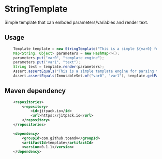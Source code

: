 # StringTemplate

Simple template that can embded parameters/variables and render text.

## Usage

```java
	Template template = new StringTemplate("This is a simple ${var0} for parsing ${var1}.");
	Map<String, Object> parameters = new HashMap<>();
	parameters.put("var0", "template engine");
	parameters.put("var1", "text");
	String text = template.render(parameters);
	Assert.assertEquals("This is a simple template engine for parsing text.", text);
	Assert.assertEquals(ImmutableSet.of("var0", "var1"), template.getParameterNames());
```



## Maven dependency 

```xml
  	<repositories>
		<repository>
		    <id>jitpack.io</id>
		    <url>https://jitpack.io</url>
		</repository>
	</repositories>
	
	<dependency>
	    <groupId>com.github.toandv</groupId>
	    <artifactId>template</artifactId>
	    <version>0.1.1</version>
	</dependency>
